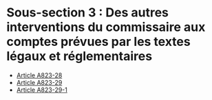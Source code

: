 # Sous-section 3 : Des autres interventions du commissaire aux comptes prévues par les textes légaux et réglementaires

- [Article A823-28](article-a823-28.md)
- [Article A823-29](article-a823-29.md)
- [Article A823-29-1](article-a823-29-1.md)
